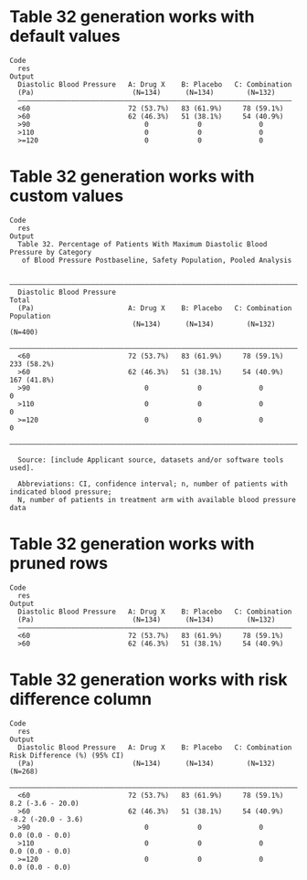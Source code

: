 # Table 32 generation works with default values

    Code
      res
    Output
      Diastolic Blood Pressure   A: Drug X    B: Placebo   C: Combination
      (Pa)                        (N=134)      (N=134)        (N=132)    
      ———————————————————————————————————————————————————————————————————
      <60                        72 (53.7%)   83 (61.9%)     78 (59.1%)  
      >60                        62 (46.3%)   51 (38.1%)     54 (40.9%)  
      >90                            0            0              0       
      >110                           0            0              0       
      >=120                          0            0              0       

# Table 32 generation works with custom values

    Code
      res
    Output
      Table 32. Percentage of Patients With Maximum Diastolic Blood Pressure by Category
       of Blood Pressure Postbaseline, Safety Population, Pooled Analysis
      
      —————————————————————————————————————————————————————————————————————————————————
      Diastolic Blood Pressure                                                 Total   
      (Pa)                       A: Drug X    B: Placebo   C: Combination   Population 
                                  (N=134)      (N=134)        (N=132)         (N=400)  
      —————————————————————————————————————————————————————————————————————————————————
      <60                        72 (53.7%)   83 (61.9%)     78 (59.1%)     233 (58.2%)
      >60                        62 (46.3%)   51 (38.1%)     54 (40.9%)     167 (41.8%)
      >90                            0            0              0               0     
      >110                           0            0              0               0     
      >=120                          0            0              0               0     
      —————————————————————————————————————————————————————————————————————————————————
      
      Source: [include Applicant source, datasets and/or software tools used].
      
      Abbreviations: CI, confidence interval; n, number of patients with indicated blood pressure;
      N, number of patients in treatment arm with available blood pressure data

# Table 32 generation works with pruned rows

    Code
      res
    Output
      Diastolic Blood Pressure   A: Drug X    B: Placebo   C: Combination
      (Pa)                        (N=134)      (N=134)        (N=132)    
      ———————————————————————————————————————————————————————————————————
      <60                        72 (53.7%)   83 (61.9%)     78 (59.1%)  
      >60                        62 (46.3%)   51 (38.1%)     54 (40.9%)  

# Table 32 generation works with risk difference column

    Code
      res
    Output
      Diastolic Blood Pressure   A: Drug X    B: Placebo   C: Combination   Risk Difference (%) (95% CI)
      (Pa)                        (N=134)      (N=134)        (N=132)                 (N=268)           
      ——————————————————————————————————————————————————————————————————————————————————————————————————
      <60                        72 (53.7%)   83 (61.9%)     78 (59.1%)          8.2 (-3.6 - 20.0)      
      >60                        62 (46.3%)   51 (38.1%)     54 (40.9%)          -8.2 (-20.0 - 3.6)     
      >90                            0            0              0                0.0 (0.0 - 0.0)       
      >110                           0            0              0                0.0 (0.0 - 0.0)       
      >=120                          0            0              0                0.0 (0.0 - 0.0)       

